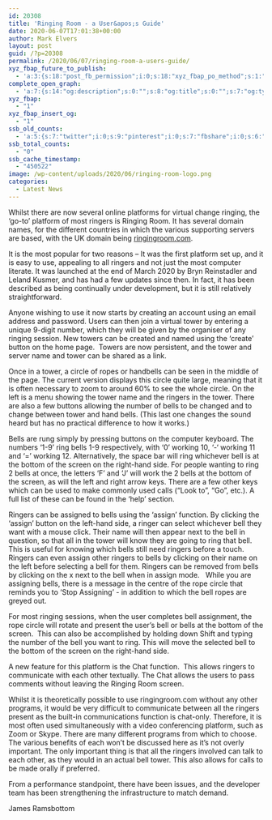 ```yaml
---
id: 20308
title: 'Ringing Room - a User&apos;s Guide'
date: 2020-06-07T17:01:38+00:00
author: Mark Elvers
layout: post
guid: /?p=20308
permalink: /2020/06/07/ringing-room-a-users-guide/
xyz_fbap_future_to_publish:
  - 'a:3:{s:18:"post_fb_permission";i:0;s:18:"xyz_fbap_po_method";s:1:"2";s:16:"xyz_fbap_message";s:62:"News item added to the CCCBR website: {POST_TITLE} {PERMALINK}";}'
complete_open_graph:
  - 'a:7:{s:14:"og:description";s:0:"";s:8:"og:title";s:0:"";s:7:"og:type";s:0:"";s:12:"twitter:card";s:7:"summary";s:15:"twitter:creator";s:0:"";s:19:"twitter:description";s:0:"";s:8:"og:image";s:0:"";}'
xyz_fbap:
  - "1"
xyz_fbap_insert_og:
  - "1"
ssb_old_counts:
  - 'a:5:{s:7:"twitter";i:0;s:9:"pinterest";i:0;s:7:"fbshare";i:0;s:6:"reddit";i:0;s:6:"tumblr";N;}'
ssb_total_counts:
  - "0"
ssb_cache_timestamp:
  - "450522"
image: /wp-content/uploads/2020/06/ringing-room-logo.png
categories:
  - Latest News
---
```

Whilst there are now several online platforms for virtual change ringing, the ‘go-to’ platform of most ringers is Ringing Room. It has several domain names, for the different countries in which the various supporting servers are based, with the UK domain being [ringingroom.com](http://ringingroom.com).

It is the most popular for two reasons – It was the first platform set up, and it is easy to use, appealing to all ringers and not just the most computer literate. It was launched at the end of March 2020 by Bryn Reinstadler and Leland Kusmer, and has had a few updates since then. In fact, it has been described as being continually under development, but it is still relatively straightforward.

Anyone wishing to use it now starts by creating an account using an email address and password. Users can then join a virtual tower by entering a unique 9-digit number, which they will be given by the organiser of any ringing session. New towers can be created and named using the ‘create’ button on the home page.  Towers are now persistent, and the tower and server name and tower can be shared as a link.

Once in a tower, a circle of ropes or handbells can be seen in the middle of the page. The current version displays this circle quite large, meaning that it is often necessary to zoom to around 60% to see the whole circle. On the left is a menu showing the tower name and the ringers in the tower. There are also a few buttons allowing the number of bells to be changed and to change between tower and hand bells. (This last one changes the sound heard but has no practical difference to how it works.)

Bells are rung simply by pressing buttons on the computer keyboard. The numbers ‘1-9’ ring bells 1-9 respectively, with ‘0’ working 10, ‘-‘ working 11 and ‘=’ working 12. Alternatively, the space bar will ring whichever bell is at the bottom of the screen on the right-hand side. For people wanting to ring 2 bells at once, the letters ‘F’ and ‘J’ will work the 2 bells at the bottom of the screen, as will the left and right arrow keys. There are a few other keys which can be used to make commonly used calls (“Look to”, “Go”, etc.). A full list of these can be found in the ‘help’ section.

Ringers can be assigned to bells using the ‘assign’ function. By clicking the ‘assign’ button on the left-hand side, a ringer can select whichever bell they want with a mouse click. Their name will then appear next to the bell in question, so that all in the tower will know they are going to ring that bell. This is useful for knowing which bells still need ringers before a touch. Ringers can even assign other ringers to bells by clicking on their name on the left before selecting a bell for them. Ringers can be removed from bells by clicking on the x next to the bell when in assign mode.   While you are assigning bells, there is a message in the centre of the rope circle that reminds you to ‘Stop Assigning’ - in addition to which the bell ropes are greyed out.

For most ringing sessions, when the user completes bell assignment, the rope circle will rotate and present the user’s bell or bells at the bottom of the screen.  This can also be accomplished by holding down Shift and typing the number of the bell you want to ring. This will move the selected bell to the bottom of the screen on the right-hand side.

A new feature for this platform is the Chat function.  This allows ringers to communicate with each other textually. The Chat allows the users to pass comments without leaving the Ringing Room screen.

Whilst it is theoretically possible to use ringingroom.com without any other programs, it would be very difficult to communicate between all the ringers present as the built-in communications function is chat-only. Therefore, it is most often used simultaneously with a video conferencing platform, such as Zoom or Skype. There are many different programs from which to choose. The various benefits of each won’t be discussed here as it’s not overly important. The only important thing is that all the ringers involved can talk to each other, as they would in an actual bell tower. This also allows for calls to be made orally if preferred.

From a performance standpoint, there have been issues, and the developer team has been strengthening the infrastructure to match demand.

James Ramsbottom
